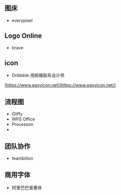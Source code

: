 ## 图床

- everypixel

## Logo Online

- brave

## icon

- Dribbble 用邮箱联系设计师

[https://www.easyicon.net](https://www.easyicon.net/)



## 流程图

- Gliffy 
- WPS Office
- Processon
- 

## 团队协作

- teambition

## 商用字体

* 阿里巴巴普惠体